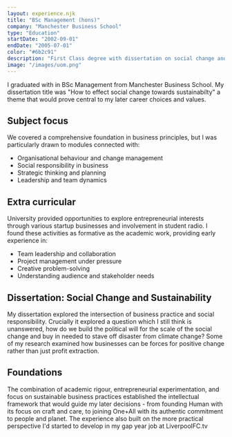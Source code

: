 ```yaml
---
layout: experience.njk
title: "BSc Management (hons)"
company: "Manchester Business School"
type: "Education"
startDate: "2002-09-01"
endDate: "2005-07-01"
color: "#6b2c91"
description: "First Class degree with dissertation on social change and sustainability, plus student radio and various startup businesses."
image: "/images/uom.png"
---
```


I graduated with in BSc Management from Manchester Business School. My dissertation title was "How to effect social change towards sustainabilty" a theme that would prove central to my later career choices and values.

## Subject focus

We covered a comprehensive foundation in business principles, but I was particularly drawn to modules connected with:

- Organisational behaviour and change management
- Social responsibility in business
- Strategic thinking and planning
- Leadership and team dynamics

## Extra curricular

University provided opportunities to explore entrepreneurial interests through various startup businesses and involvement in student radio. I found these activities as formative as the academic work, providing early experience in:

- Team leadership and collaboration
- Project management under pressure
- Creative problem-solving
- Understanding audience and stakeholder needs

## Dissertation: Social Change and Sustainability

My dissertation explored the intersection of business practice and social responsibility. Crucially it explored a question which I still think is unanswered, how do we build the political will for the scale of the social change and buy in needed to stave off disaster from climate change? Some of my research examined how businesses can be forces for positive change rather than just profit extraction.

## Foundations

The combination of academic rigour, entrepreneurial experimentation, and focus on sustainable business practices established the intellectual framework that would guide my later decisions - from founding Human with its focus on craft and care, to joining One+All with its authentic commitment to people and planet. The experience also built on the more practical perspective I'd started to develop in my gap year job at LiverpoolFC.tv